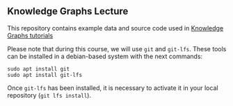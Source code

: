 ## Knowledge Graphs Lecture

This repository contains example data and source code used in [Knowledge Graphs tutorials](https://iccl.inf.tu-dresden.de/web/Knowledge_Graphs_(WS2019/20))


Please note that during this course, we will use `git` and `git-lfs`. These tools can be installed in a debian-based system with the next commands:
```
sudo apt install git
sudo apt install git-lfs
```
Once `git-lfs` has been installed, it is necessary to activate it in your local repository (`git lfs install`).
